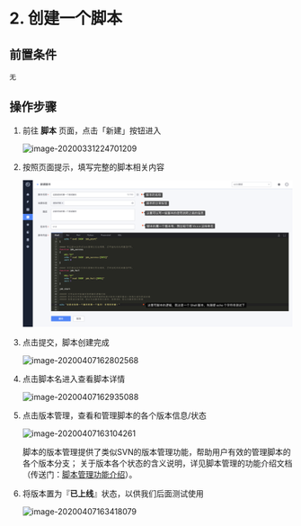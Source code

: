 # 2. 创建一个脚本

## 前置条件

```
无
```

## 操作步骤

1. 前往 **脚本** 页面，点击「新建」按钮进入

   ![image-20200331224701209](media/image-20200331224701209.png)

2. 按照页面提示，填写完整的脚本相关内容

   ![image-20200407162627035](media/image-20200407162627035.png)

3. 点击提交，脚本创建完成

   ![image-20200407162802568](media/image-20200407162802568.png)

4. 点击脚本名进入查看脚本详情

   ![image-20200407162935088](media/image-20200407162935088.png)

5. 点击版本管理，查看和管理脚本的各个版本信息/状态

   ![image-20200407163104261](media/image-20200407163104261.png)

   脚本的版本管理提供了类似SVN的版本管理功能，帮助用户有效的管理脚本的各个版本分支；
   关于版本各个状态的含义说明，详见脚本管理的功能介绍文档（传送门：[脚本管理功能介绍](../Features/Scripts.md)）。

6. 将版本置为『**已上线**』状态，以供我们后面测试使用

   ![image-20200407163418079](media/image-20200407163418079.png)


